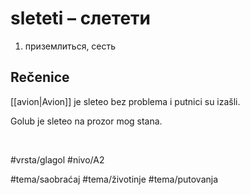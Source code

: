 # sleteti – слетети

1. приземлиться, сесть

## Rečenice

[[avion|Avion]] je sleteo bez problema i putnici su izašli.

Golub je sleteo na prozor mog stana.

<br>

#vrsta/glagol
#nivo/A2

#tema/saobraćaj
#tema/životinje
#tema/putovanja
